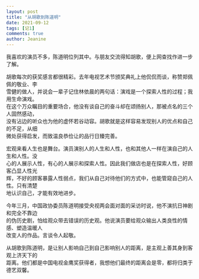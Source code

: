 ```yaml
---
layout: post
title: "从胡歌到陈道明"
date: 2021-09-12 
tags: [记1]
comments: true
author: Jeanine 
---
```

我喜欢的演员不多，陈道明位列其中。与朋友交流得知胡歌，便上网查找作进一步了解。  

胡歌每次的获奖感言都很精彩。去年电视艺术节颁奖典礼上他侃侃而谈，称赞郑佩佩的敬业、李  
雪健的做人，并说会一辈子记住林依晨的两句话：演戏是一个探索人性的过程；我用生命演戏。  
在这个万众瞩目的重要场合，他没有谈自己的奋斗却在颂扬别人，那被点名的三个人固然感动，  
没有沾边的听众也为他的虚怀若谷动容。胡歌就是这样容易发现别人的优点和自己的不足，从细  
微处获得启发，而致温良恭俭让的品行日臻完善。  

宏观来看人生也是舞台。演员演别人的人生和人性，也和其他人一样在演自己的人生和人性。没  
心的人展示人性，有心的人展示和探索人性。因此我们做店也是在探索人性，好顾客凸显人性光  
辉，不好的顾客暴露人性弱点，我们从自己对待他们的方式中，也能管窥自己的人性。只有清楚  
地认识自己，才能有效地进步。  

今年三月，中国政协委员陈道明接受央视两会面对面的采访时说，他不演抗日神剧和完全不靠边  
的伪历史剧，怕给观众带去错误的历史观。他说演员要给观众输出人类良性的情感、塑造温暖人  
改变人的作品。言谈令人起敬。  

从胡歌到陈道明，是让别人影响自己到自己影响别人的距离，是主观上善其身到客观上济天下的  
距离。他们都是中国电视金鹰奖获得者，我想他们最终的距离会是零，都将归类于德艺双馨。
